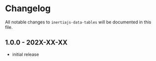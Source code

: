 # Changelog

All notable changes to `inertiajs-data-tables` will be documented in this file.

## 1.0.0 - 202X-XX-XX

- initial release
